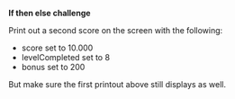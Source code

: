 **If then else challenge**

Print out a second score on the screen with the following:
* score set to 10.000
* levelCompleted set to 8
* bonus set to 200 

But make sure the first printout above still displays as well.